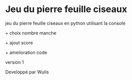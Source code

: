 <h1>Jeu du pierre feuille ciseaux</h1>
<p>jeu du pierre feuille ciseaux en python utilisant la console</p>
<p>+ choix nombre manche</p>
<p>+ ajout score</p>
<p>+ amelioration code</p>

<p>version 1</p>
<p>Developpé par Wulis</p>
